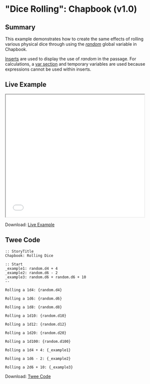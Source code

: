 # "Dice Rolling": Chapbook (v1.0)

## Summary

This example demonstrates how to create the same effects of rolling various physical dice through using the *[random](https://klembot.github.io/chapbook/guide/state/randomness.html)* global variable in Chapbook.

[Inserts](https://klembot.github.io/chapbook/guide/modifiers-and-inserts/) are used to display the use of *random* in the passage. For calculations, a [var section](https://klembot.github.io/chapbook/guide/state/the-vars-section.html) and temporary variables are used because expressions cannot be used within inserts.

## Live Example

<section>
<iframe src="chapbook_dicerolling_example.html" height=400 width=90%></iframe>

Download: <a href="chapbook_dicerolling_example.html" target="_blank">Live Example</a>
</section>

## Twee Code

```twee
:: StoryTitle
Chapbook: Rolling Dice

:: Start
_example1: random.d4 + 4
_example2: random.d6 - 2
_example3: random.d6 + random.d6 + 10
--

Rolling a 1d4: {random.d4}

Rolling a 1d6: {random.d6}

Rolling a 1d8: {random.d8}

Rolling a 1d10: {random.d10}

Rolling a 1d12: {random.d12}

Rolling a 1d20: {random.d20}

Rolling a 1d100: {random.d100}

Rolling a 1d4 + 4: {_example1}

Rolling a 1d6 - 2: {_example2}

Rolling a 2d6 + 10: {_example3}

```

Download: <a href="chapbook_dicerolling_twee.txt" target="_blank">Twee Code</a>
